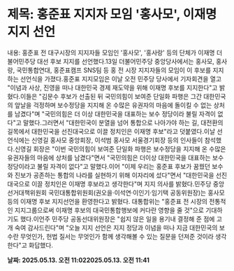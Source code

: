 # **제목: 홍준표 지지자 모임 '홍사모', 이재명 지지 선언**

  내용: 홍준표 전 대구시장의 지지자들 모임인 '홍사모', '홍사랑' 등의 단체가 이재명 더불어민주당 대선 후보 지지를 선언했다.13일 더불어민주당 중앙당사에서는 홍사모, 홍사랑, 국민통합연대, 홍준표캠프 SNS팀 등 홍 전 시장 지지자들의 모임이 이 후보를 지지하는 선언식을 가졌다.홍준표 지지모임은 이날 오전 민주당 당사에서 기자회견을 열고 "이념과 사상, 진영을 떠나 대한민국 경제 재도약을 위해 이재명 후보를 지지한다"고 밝혔다.이들은 "김문수 후보가 선출된 뒤 국민의힘이 보여준 단일화 파행은 그간 대한민국의 앞날을 걱정하며 보수정당을 지지해 온 수많은 유권자의 마음에 돌이킬 수 없는 상처를 남겼다"며 "국민의힘은 더 이상 대한민국을 대표하는 보수 정당이라 불릴 자격이 없다"고 말했다.그러면서 "대한민국이 분열을 넘어 통합으로 나아가야 하는 길, 대전환의 길목에서 대한민국을 선진대국으로 이끌 정치인은 이재명 후보"라고 덧붙였다.이날 선언식에는 신영길 홍사모 중앙회장, 이석범 홍사모 서울경기회장 등의 인사들이 참석했다.신영길 회장은 "이번 국민의힘이 보여준 단일화 파행은 보수정당을 지지해 온 수많은 유권자들의 마음에 상처를 남겼다"면서 "국민의힘은 더이상 대한민국을 대표하는 보수정당이라고 불릴 자격이 없다"고 말했다.이어 "이제 우리는 홍준표 후보가 꿈꿨던 보수와 진보가 공존하는 통합의 나라를 실현하기 위해 이자리에 섰다"면서 "대한민국을 선진대국으로 이끌 정치인은 이재명 후보라고 생각한다"며 지지 의사를 밝혔다.민주당 중앙선거대책위원회 국민대통합위원회(권오을·이석연·이인기·임기택 공동위원장)는 홍사모 등의 이재명 후보 지지선언을 환영한다고 밝혔다. 대통합위는 "홍준표 전 시장의 전통적인 지지그룹으로써 이재명 후보의 대국민통합행보에 커다란 영향을 줄 것"으로 기대하기도 했다.이언주 민주당 공동선대위원장은 "쉽지 않은 일을 용기내 결정해 준 점에 고개 숙여 감사드린다"며 "오늘 지지 선언은 지지 정당과 이념을 떠나 지금 대한민국의 보수란 무엇인가, 헌법 질서는 무엇인가 함께 생각해볼 수 있는 질문을 던져준 것이라 생각한다"고 화답했다.

  **날짜: 2025.05.13. 오전 11:022025.05.13. 오전 11:41**